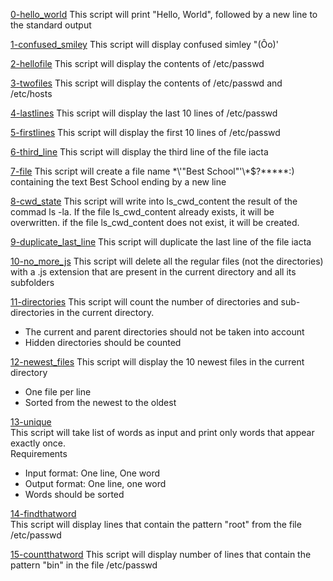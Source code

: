 [0-hello_world](./0-hello_world)
This script will print "Hello, World", followed by a new line to the standard output

[1-confused_smiley](./1-confused_smiley)
This script will display confused simley "(Ôo)'

[2-hellofile](./2-hellofile)
This script will display the contents of /etc/passwd

[3-twofiles](./3-twofiles)
This script will display the contents of /etc/passwd and /etc/hosts

[4-lastlines](./4-lastlines)
This script will display the last 10 lines of /etc/passwd

[5-firstlines](./5-firstlines)
This script will display the first 10 lines of /etc/passwd

[6-third_line](./6-third_line)
This script will display the third line of the file iacta

[7-file](./7-file)
This script will create a file name \*\\'"Best School"\'\\*$\?\*\*\*\*\*:) containing the text Best School ending by a new line

[8-cwd_state](./8-cwd_state)
This script will write into ls_cwd_content the result of the commad ls -la. If the file ls_cwd_content already exists, it will be overwritten. if the file ls_cwd_content does not exist, it will be created.

[9-duplicate_last_line](./9-duplicate_last_line)
This script will duplicate the last line of the file iacta

[10-no_more_js](./10-no_more_js)
This script will delete all the regular files (not the directories) with a .js extension that are present in the current directory and all its subfolders

[11-directories](./11-directories)
This script will count the number of directories and sub-directories in the current directory.  
- The current and parent directories should not be taken into account  
- Hidden directories should be counted 

[12-newest_files](./12-newest_files)
This script will display the 10 newest files in the current directory  
- One file per line  
- Sorted from the newest to the oldest

[13-unique](./13-unique)  
This script will take list of words as input and print only words that appear exactly once.  
Requirements  
- Input format: One line, One word
- Output format: One line, one word
- Words should be sorted  

[14-findthatword](./14-findthatword)  
This script will display lines that contain the pattern "root" from the file /etc/passwd  

[15-countthatword](./15-countthatword)
This script will display number of lines that contain the pattern "bin" in the file /etc/passwd  


